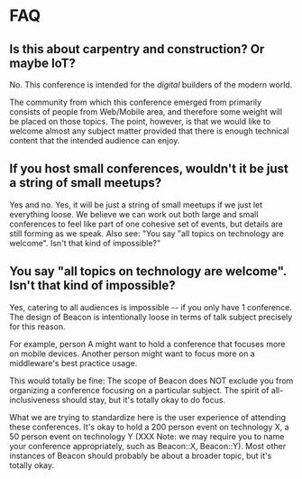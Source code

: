 # FAQ

## Is this about carpentry and construction? Or maybe IoT?

No. This conference is intended for the _digital_ builders of the modern world.

The community from which this conference emerged from primarily consists of people from Web/Mobile area, and therefore some weight will be placed on those topics. The point, however, is that we would like to welcome almost any subject matter provided that there is enough technical content that the intended audience can enjoy.

## If you host small conferences, wouldn't it be just a string of small meetups?

Yes and no. Yes, it will be just a string of small meetups if we just let everything loose. We believe we can work out both large and small conferences to feel like part of one cohesive set of events, but details are still forming as we speak. Also see: "You say "all topics on technology are welcome". Isn't that kind of impossible?"

## You say "all topics on technology are welcome". Isn't that kind of impossible?

Yes, catering to all audiences is impossible -- if you only have 1 conference. The design of Beacon is intentionally loose in terms of talk subject precisely for this reason.

For example, person A might want to hold a conference that focuses more on mobile devices. Another person might want to focus more on a middleware's best practice usage.

This would totally be fine: The scope of Beacon does NOT exclude you from organizing a conference focusing on a particular subject. The spirit of all-inclusiveness should stay, but it's totally okay to do focus.

What we are trying to standardize here is the user experience of attending these conferences. It's okay to hold a 200 person event on technology X, a 50 person event on technology Y (XXX Note: we may require you to name your conference appropriately, such as Beacon::X, Beacon::Y). Most other instances of Beacon should probably be about a broader topic, but it's totally okay.

